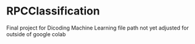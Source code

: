 # RPCClassification
Final project for Dicoding Machine Learning
file path not yet adjusted for outside of google colab
